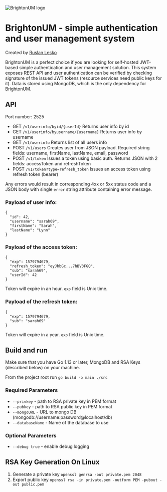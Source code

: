 ![BrightonUM logo](https://github.com/ruslanlesko/brightonum/raw/master/logo/main.png)
# BrightonUM - simple authentication and user management system
Created by [Ruslan Lesko](https://leskor.com)

BrightonUM is a perfect choice if you are looking for self-hosted JWT-based simple authentication and user management solution. This system exposes REST API and user authentication can be verified by checking signature of the issued JWT tokens (resource services need public keys for it). Data is stored using MongoDB, which is the only dependency for BrightonUM.

## API
Port number: 2525

* GET `/v1/userinfo/byid/{userId}` Returns user info by id
* GET `/v1/userinfo/byusername/{username}` Returns user info by username
* GET `/v1/userinfo` Returns list of all users info
* POST `/v1/users` Creates user from JSON payload. Required string fields: username, firstName, lastName, email, password
* POST `/v1/token` Issues a token using basic auth. Returns JSON with 2 fields: accessToken and refreshToken
* POST `/v1/token?type=refresh_token` Issues an access token using refresh token (bearer)

Any errors would result in corresponding 4xx or 5xx status code and a JSON body with single `error` string attribute containing error message.

### Payload of user info:
```
{
  "id": 42,
  "username": "sarah69",
  "firstName": "Sarah",
  "lastName": "Lynn"
}
```

### Payload of the access token:
```
{
  "exp": 1579794679,
  "refresh_token": "eyJhbGc...7hBV3FGQ",
  "sub": "sarah69",
  "userId": 42
}
```
Token will expire in an hour. `exp` field is Unix time.
### Payload of the refresh token:
```
{
  "exp": 1579794679,
  "sub": "sarah69"
}
```
Token will expire in a year. `exp` field is Unix time.

## Build and run

Make sure that you have Go 1.13 or later, MongoDB and RSA Keys (described below) on your machine.

From the project root run
`go build -o main ./src`

### Required Parameters

* `--privkey` - path to RSA private key in PEM format
* `--pubkey` - path to RSA public key in PEM format
* `--mongoURL` - URL to mongo DB (mongodb://username:password@localhost/db)
* `--databaseName` - Name of the database to use

### Optional Parameters
* `--debug true` - enable debug logging

## RSA Key Generation On Linux

1. Generate a private key `openssl genrsa -out private.pem 2048`
2. Export public key `openssl rsa -in private.pem -outform PEM -pubout -out public.pem`